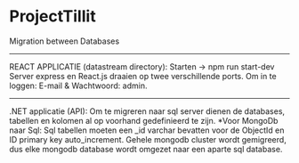 # ProjectTillit
Migration between Databases
***************************
REACT APPLICATIE (datastream directory):
Starten -> npm run start-dev
Server express en React.js draaien op twee verschillende ports.
Om in te loggen: E-mail & Wachtwoord: admin.
***************************
.NET applicatie (API):
Om te migreren naar sql server dienen de databases, tabellen en kolomen al op voorhand gedefinieerd te zijn. 
*Voor MongoDb naar Sql: Sql tabellen moeten een _id varchar bevatten voor de ObjectId en ID primary key auto_increment. 
Gehele mongodb cluster wordt gemigreerd, dus elke mongodb database wordt omgezet naar een aparte sql database.

